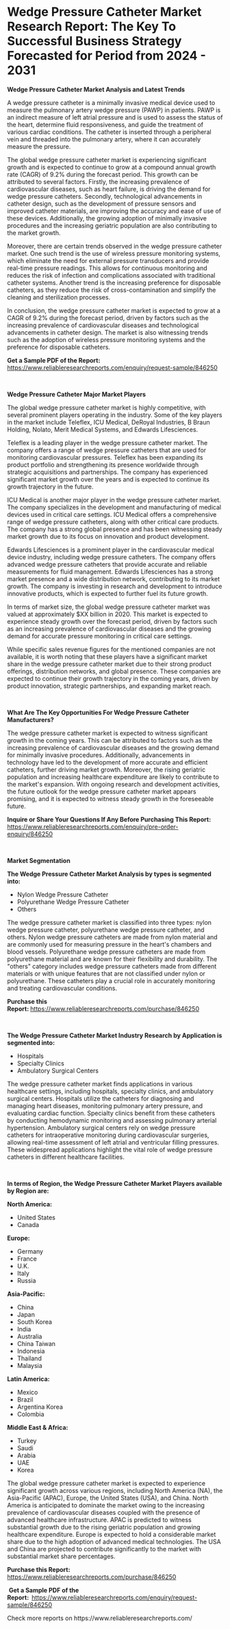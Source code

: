 <p><h1>Wedge Pressure Catheter Market Research Report: The Key To Successful Business Strategy Forecasted for Period from 2024 - 2031</h1></p><p><strong>Wedge Pressure Catheter Market Analysis and Latest Trends</strong></p>
<p><p>A wedge pressure catheter is a minimally invasive medical device used to measure the pulmonary artery wedge pressure (PAWP) in patients. PAWP is an indirect measure of left atrial pressure and is used to assess the status of the heart, determine fluid responsiveness, and guide the treatment of various cardiac conditions. The catheter is inserted through a peripheral vein and threaded into the pulmonary artery, where it can accurately measure the pressure.</p><p>The global wedge pressure catheter market is experiencing significant growth and is expected to continue to grow at a compound annual growth rate (CAGR) of 9.2% during the forecast period. This growth can be attributed to several factors. Firstly, the increasing prevalence of cardiovascular diseases, such as heart failure, is driving the demand for wedge pressure catheters. Secondly, technological advancements in catheter design, such as the development of pressure sensors and improved catheter materials, are improving the accuracy and ease of use of these devices. Additionally, the growing adoption of minimally invasive procedures and the increasing geriatric population are also contributing to the market growth.</p><p>Moreover, there are certain trends observed in the wedge pressure catheter market. One such trend is the use of wireless pressure monitoring systems, which eliminate the need for external pressure transducers and provide real-time pressure readings. This allows for continuous monitoring and reduces the risk of infection and complications associated with traditional catheter systems. Another trend is the increasing preference for disposable catheters, as they reduce the risk of cross-contamination and simplify the cleaning and sterilization processes.</p><p>In conclusion, the wedge pressure catheter market is expected to grow at a CAGR of 9.2% during the forecast period, driven by factors such as the increasing prevalence of cardiovascular diseases and technological advancements in catheter design. The market is also witnessing trends such as the adoption of wireless pressure monitoring systems and the preference for disposable catheters.</p></p>
<p><strong>Get a Sample PDF of the Report:&nbsp;</strong> <a href="https://www.reliableresearchreports.com/enquiry/request-sample/846250">https://www.reliableresearchreports.com/enquiry/request-sample/846250</a></p>
<p>&nbsp;</p>
<p><strong>Wedge Pressure Catheter Major Market Players</strong></p>
<p><p>The global wedge pressure catheter market is highly competitive, with several prominent players operating in the industry. Some of the key players in the market include Teleflex, ICU Medical, DeRoyal Industries, B Braun Holding, Nolato, Merit Medical Systems, and Edwards Lifesciences.</p><p>Teleflex is a leading player in the wedge pressure catheter market. The company offers a range of wedge pressure catheters that are used for monitoring cardiovascular pressures. Teleflex has been expanding its product portfolio and strengthening its presence worldwide through strategic acquisitions and partnerships. The company has experienced significant market growth over the years and is expected to continue its growth trajectory in the future.</p><p>ICU Medical is another major player in the wedge pressure catheter market. The company specializes in the development and manufacturing of medical devices used in critical care settings. ICU Medical offers a comprehensive range of wedge pressure catheters, along with other critical care products. The company has a strong global presence and has been witnessing steady market growth due to its focus on innovation and product development.</p><p>Edwards Lifesciences is a prominent player in the cardiovascular medical device industry, including wedge pressure catheters. The company offers advanced wedge pressure catheters that provide accurate and reliable measurements for fluid management. Edwards Lifesciences has a strong market presence and a wide distribution network, contributing to its market growth. The company is investing in research and development to introduce innovative products, which is expected to further fuel its future growth.</p><p>In terms of market size, the global wedge pressure catheter market was valued at approximately $XX billion in 2020. This market is expected to experience steady growth over the forecast period, driven by factors such as an increasing prevalence of cardiovascular diseases and the growing demand for accurate pressure monitoring in critical care settings.</p><p>While specific sales revenue figures for the mentioned companies are not available, it is worth noting that these players have a significant market share in the wedge pressure catheter market due to their strong product offerings, distribution networks, and global presence. These companies are expected to continue their growth trajectory in the coming years, driven by product innovation, strategic partnerships, and expanding market reach.</p></p>
<p>&nbsp;</p>
<p><strong>What Are The Key Opportunities For Wedge Pressure Catheter Manufacturers?</strong></p>
<p><p>The wedge pressure catheter market is expected to witness significant growth in the coming years. This can be attributed to factors such as the increasing prevalence of cardiovascular diseases and the growing demand for minimally invasive procedures. Additionally, advancements in technology have led to the development of more accurate and efficient catheters, further driving market growth. Moreover, the rising geriatric population and increasing healthcare expenditure are likely to contribute to the market's expansion. With ongoing research and development activities, the future outlook for the wedge pressure catheter market appears promising, and it is expected to witness steady growth in the foreseeable future.</p></p>
<p><strong>Inquire or Share Your Questions If Any Before Purchasing This Report:</strong> <a href="https://www.reliableresearchreports.com/enquiry/pre-order-enquiry/846250">https://www.reliableresearchreports.com/enquiry/pre-order-enquiry/846250</a></p>
<p>&nbsp;</p>
<p><strong>Market Segmentation</strong></p>
<p><strong>The Wedge Pressure Catheter Market Analysis by types is segmented into:</strong></p>
<p><ul><li>Nylon Wedge Pressure Catheter</li><li>Polyurethane Wedge Pressure Catheter</li><li>Others</li></ul></p>
<p><p>The wedge pressure catheter market is classified into three types: nylon wedge pressure catheter, polyurethane wedge pressure catheter, and others. Nylon wedge pressure catheters are made from nylon material and are commonly used for measuring pressure in the heart's chambers and blood vessels. Polyurethane wedge pressure catheters are made from polyurethane material and are known for their flexibility and durability. The "others" category includes wedge pressure catheters made from different materials or with unique features that are not classified under nylon or polyurethane. These catheters play a crucial role in accurately monitoring and treating cardiovascular conditions.</p></p>
<p><strong>Purchase this Report:&nbsp;</strong><a href="https://www.reliableresearchreports.com/purchase/846250">https://www.reliableresearchreports.com/purchase/846250</a></p>
<p>&nbsp;</p>
<p><strong>The Wedge Pressure Catheter Market Industry Research by Application is segmented into:</strong></p>
<p><ul><li>Hospitals</li><li>Specialty Clinics</li><li>Ambulatory Surgical Centers</li></ul></p>
<p><p>The wedge pressure catheter market finds applications in various healthcare settings, including hospitals, specialty clinics, and ambulatory surgical centers. Hospitals utilize the catheters for diagnosing and managing heart diseases, monitoring pulmonary artery pressure, and evaluating cardiac function. Specialty clinics benefit from these catheters by conducting hemodynamic monitoring and assessing pulmonary arterial hypertension. Ambulatory surgical centers rely on wedge pressure catheters for intraoperative monitoring during cardiovascular surgeries, allowing real-time assessment of left atrial and ventricular filling pressures. These widespread applications highlight the vital role of wedge pressure catheters in different healthcare facilities.</p></p>
<p>&nbsp;</p>
<p><strong>In terms of Region, the Wedge Pressure Catheter Market Players available by Region are:</strong></p>
<p>
    <p> <strong> North America: </strong>
        <ul>
            <li>United States</li>
            <li>Canada</li>
        </ul>
        </p> 
    <p> <strong> Europe: </strong>
        <ul>
            <li>Germany</li>
            <li>France</li>
            <li>U.K.</li>
            <li>Italy</li>
            <li>Russia</li>
        </ul>
        </p> 
    <p> <strong> Asia-Pacific: </strong>
        <ul>
            <li>China</li>
            <li>Japan</li>
            <li>South Korea</li>
            <li>India</li>
            <li>Australia</li>
            <li>China Taiwan</li>
            <li>Indonesia</li>
            <li>Thailand</li>
            <li>Malaysia</li>
        </ul>
        </p> 
    <p> <strong> Latin America: </strong>
        <ul>
            <li>Mexico</li>
            <li>Brazil</li>
            <li>Argentina Korea</li>
            <li>Colombia</li>
        </ul>
        </p> 
    <p> <strong> Middle East & Africa: </strong>
        <ul>
            <li>Turkey</li>
            <li>Saudi</li>
            <li>Arabia</li>
            <li>UAE</li>
            <li>Korea</li>
        </ul>
    </p>
    </p>
<p><p>The global wedge pressure catheter market is expected to experience significant growth across various regions, including North America (NA), the Asia-Pacific (APAC), Europe, the United States (USA), and China. North America is anticipated to dominate the market owing to the increasing prevalence of cardiovascular diseases coupled with the presence of advanced healthcare infrastructure. APAC is predicted to witness substantial growth due to the rising geriatric population and growing healthcare expenditure. Europe is expected to hold a considerable market share due to the high adoption of advanced medical technologies. The USA and China are projected to contribute significantly to the market with substantial market share percentages.</p></p>
<p><strong>Purchase this Report: </strong><a href="https://www.reliableresearchreports.com/purchase/846250">https://www.reliableresearchreports.com/purchase/846250</a></p>
<p>&nbsp;<strong>Get a Sample PDF of the Report:&nbsp;&nbsp;</strong><a href="https://www.reliableresearchreports.com/enquiry/request-sample/846250">https://www.reliableresearchreports.com/enquiry/request-sample/846250</a></p>
<p><strong></strong></p>
<p>Check more reports on https://www.reliableresearchreports.com/</p>